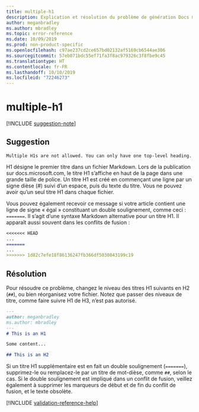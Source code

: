```yaml
---
title: multiple-h1
description: Explication et résolution du problème de génération Docs multiple-h1.
author: meganbradley
ms.author: mbradley
ms.topic: error-reference
ms.date: 10/09/2019
ms.prod: non-product-specific
ms.openlocfilehash: c97ae237cd2ce657bd02132af5169cb6544ae306
ms.sourcegitcommit: 57eb071bdc55ef71fa3f8ac979326c3f8fbe9c45
ms.translationtype: HT
ms.contentlocale: fr-FR
ms.lasthandoff: 10/10/2019
ms.locfileid: "72246273"
---
```

# <a name="multiple-h1"></a>multiple-h1

[!INCLUDE [suggestion-note](includes/suggestion-note.md)]

## <a name="suggestion"></a>Suggestion

`Multiple H1s are not allowed. You can only have one top-level heading.`

H1 désigne le premier titre dans un fichier Markdown. Lors de la publication sur docs.microsoft.com, le titre H1 s’affiche en haut de la page dans une grande taille de police. Un titre H1 est créé en commençant une ligne par un signe dièse (#) suivi d’un espace, puis du texte du titre. Vous ne pouvez avoir qu’un seul titre H1 dans chaque fichier.

Vous pouvez également recevoir ce message si votre article contient une ligne de signe « égal » constituant un double soulignement, comme ceci : `=======`. Il s’agit d’une syntaxe Markdown alternative pour un titre H1. Il apparaît aussi souvent dans les conflits de fusion :

```markdown
<<<<<<< HEAD
...
=======
...
>>>>>>> 1d82c7efe18f86136247fb366df5030843199c19
```

## <a name="resolution"></a>Résolution

Pour résoudre ce problème, changez le niveau des titres H1 suivants en H2 (`##`), ou bien réorganisez votre fichier. Notez que passer des niveaux de titre, comme faire suivre H1 de H3, n’est pas autorisé.

```markdown
---
author: meganbradley
ms.author: mbradley
---
# This is an H1

Some content...

## This is an H2
```

Si un titre H1 supplémentaire est en fait un double soulignement (`=======`), supprimez-le ou remplacez-le par un titre de mot-dièse, comme `##`, selon le cas. Si le double soulignement est impliqué dans un conflit de fusion, veillez également à supprimer les marqueurs de début et de fin du conflit de fusion, et le texte obsolète.

<!--make sure to add this file to your includes folder and verify the path-->
[!INCLUDE [validation-reference-help](includes/validation-reference-help.md)]
